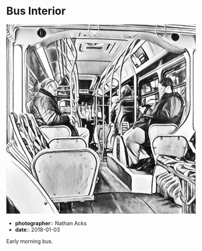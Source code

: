 # Bus Interior

![The interior of an urban bus, processed to look like a pencil sketch](assets/2018-01-03-bus-interior.webp)

* **photographer**:: Nathan Acks
* **date**:: 2018-01-03

Early morning bus.
